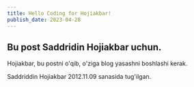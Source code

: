 ```yaml
---
title: Hello Coding for Hojiakbar!
publish_date: 2023-04-28
---
```


## Bu post Saddridin Hojiakbar uchun.

Hojiakbar, bu postni o'qib, o'ziga blog yasashni boshlashi kerak.

Saddriddin Hojiakbar 2012.11.09 sanasida tug'ilgan.
